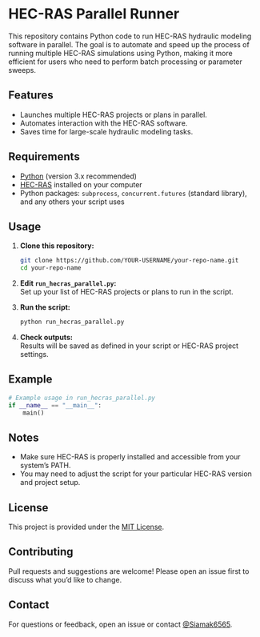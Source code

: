 # HEC-RAS Parallel Runner

This repository contains Python code to run HEC-RAS hydraulic modeling software in parallel. The goal is to automate and speed up the process of running multiple HEC-RAS simulations using Python, making it more efficient for users who need to perform batch processing or parameter sweeps.

## Features

- Launches multiple HEC-RAS projects or plans in parallel.
- Automates interaction with the HEC-RAS software.
- Saves time for large-scale hydraulic modeling tasks.

## Requirements

- [Python](https://www.python.org/downloads/) (version 3.x recommended)
- [HEC-RAS](https://www.hec.usace.army.mil/software/hec-ras/) installed on your computer
- Python packages: `subprocess`, `concurrent.futures` (standard library), and any others your script uses

## Usage

1. **Clone this repository:**
   ```bash
   git clone https://github.com/YOUR-USERNAME/your-repo-name.git
   cd your-repo-name
   ```

2. **Edit `run_hecras_parallel.py`:**  
   Set up your list of HEC-RAS projects or plans to run in the script.

3. **Run the script:**
   ```bash
   python run_hecras_parallel.py
   ```

4. **Check outputs:**  
   Results will be saved as defined in your script or HEC-RAS project settings.

## Example

```python
# Example usage in run_hecras_parallel.py
if __name__ == "__main__":
    main()
```

## Notes

- Make sure HEC-RAS is properly installed and accessible from your system’s PATH.
- You may need to adjust the script for your particular HEC-RAS version and project setup.

## License

This project is provided under the [MIT License](LICENSE).

## Contributing

Pull requests and suggestions are welcome! Please open an issue first to discuss what you’d like to change.

## Contact

For questions or feedback, open an issue or contact [@Siamak6565](https://github.com/Siamak6565).
